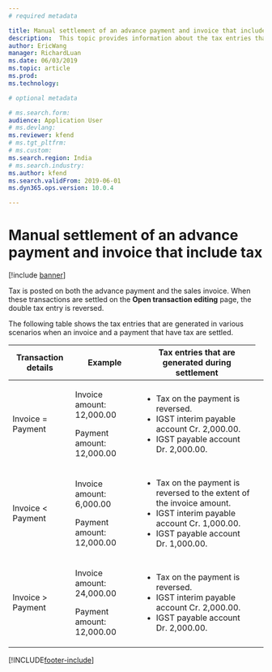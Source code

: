 ```yaml
---
# required metadata

title: Manual settlement of an advance payment and invoice that include tax
description:  This topic provides information about the tax entries that are generated in various scenarios when an invoice and a payment that include tax are settled.
author: EricWang
manager: RichardLuan
ms.date: 06/03/2019
ms.topic: article
ms.prod: 
ms.technology: 

# optional metadata

# ms.search.form: 
audience: Application User
# ms.devlang: 
ms.reviewer: kfend
# ms.tgt_pltfrm: 
# ms.custom: 
ms.search.region: India
# ms.search.industry: 
ms.author: kfend
ms.search.validFrom: 2019-06-01
ms.dyn365.ops.version: 10.0.4

---
```


# Manual settlement of an advance payment and invoice that include tax

[!include [banner](../includes/banner.md)]

Tax is posted on both the advance payment and the sales invoice. When these transactions are settled on the **Open transaction editing** page, the double tax entry is reversed.

The following table shows the tax entries that are generated in various scenarios when an invoice and a payment that have tax are settled.

<table>
<thead>
<tr>
<th>Transaction details</th>
<th>Example</th>
<th>Tax entries that are generated during settlement</th>
</tr>
</thead>
<tbody>
<tr>
<td>Invoice = Payment</td>
<td>
<p>Invoice amount: 12,000.00</p>
<p>Payment amount: 12,000.00</p>
</td>
<td>
<ul>
<li>Tax on the payment is reversed.</li>
<li>IGST interim payable account Cr. 2,000.00.</li>
<li>IGST payable account Dr. 2,000.00.</li>
</ul>
<td>
</tr>
<tr>
<td>Invoice &lt; Payment</td>
<td>
<p>Invoice amount: 6,000.00</p>
<p>Payment amount: 12,000.00</p>
</td>
<td>
<ul>
<li>Tax on the payment is reversed to the extent of the invoice amount.</li>
<li>IGST interim payable account Cr. 1,000.00.</li>
<li>IGST payable account Dr. 1,000.00.</li>
</ul>
</td>
</tr>
<tr>
<td>Invoice &gt; Payment</td>
<td>
<p>Invoice amount: 24,000.00</p>
<p>Payment amount: 12,000.00</p>
</td>
<td>
<ul>
<li>Tax on the payment is reversed.</li>
<li>IGST interim payable account Cr. 2,000.00.</li>
<li>IGST payable account Dr. 2,000.00.</li>
</ul>
</td>
</tr>
</tbody>
</table>


[!INCLUDE[footer-include](../../includes/footer-banner.md)]
